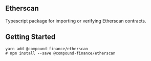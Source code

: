 
## Etherscan

Typescript package for importing or verifying Etherscan contracts.

## Getting Started

```
yarn add @compound-finance/etherscan
# npm install --save @compound-finance/etherscan
```
